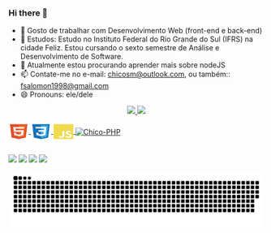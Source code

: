 ### Hi there 👋

- 🔭 Gosto de trabalhar com Desenvolvimento Web (front-end e back-end)
- 📖 Estudos: Estudo no Instituto Federal do Rio Grande do Sul (IFRS) na cidade Feliz. Estou cursando o sexto semestre de Análise e Desenvolvimento de Software.
- 🌱 Atualmente estou procurando aprender mais sobre nodeJS
- 📫 Contate-me no e-mail: chicosm@outlook.com, ou também:: fsalomon1998@gmail.com
- 😄 Pronouns: ele/dele

<div align="center">
  <a href="https://github.com/FranciscoMaier98">
  <img height="180em" src="https://github-readme-stats.vercel.app/api?username=FranciscoMaier98&show_icons=true&theme=dracula&include_all_commits=true&count_private=true"/>
  <img height="180em" src="https://github-readme-stats.vercel.app/api/top-langs/?username=FranciscoMaier98&layout=compact&langs_count=7&theme=dracula"/>
</div>
<div style="display: inline_block"><br>
  <img align="center" alt="Chico-HTML" height="30" width="40" src="https://raw.githubusercontent.com/devicons/devicon/master/icons/html5/html5-original.svg">
  <img align="center" alt="Chico-CSS" height="30" width="40" src="https://raw.githubusercontent.com/devicons/devicon/master/icons/css3/css3-original.svg">
  <img align="center" alt="Chico-Js" height="30" width="40" src="https://raw.githubusercontent.com/devicons/devicon/master/icons/javascript/javascript-plain.svg">
  <img align="center" alt="Chico-PHP" height="30" width="40"  src="https://cdn.jsdelivr.net/gh/devicons/devicon/icons/php/php-original.svg" />
</div>
  
  ##
  
<div> 
  
  <a href="https://www.instagram.com/francisco_maier/" target="_blank"><img src="https://img.shields.io/badge/-Instagram-%23E4405F?style=for-the-badge&logo=instagram&logoColor=white" target="_blank"></a>
  <a href = "mailto:chicosm@outlook.com"><img src="https://img.shields.io/badge/Outlook-0078D4?style=for-the-badge&logo=microsoft-outlook&logoColor=white" target="_blank"></a>
  <a href = "mailto:fsalomon1998@gmail.com"><img src="https://img.shields.io/badge/-Gmail-%23333?style=for-the-badge&logo=gmail&logoColor=white" target="_blank"></a>
  <a href="https://www.linkedin.com/in/francisco-salomon-maier/" target="_blank"><img src="https://img.shields.io/badge/-LinkedIn-%230077B5?style=for-the-badge&logo=linkedin&logoColor=white" target="_blank"></a> 
 
 ![Snake animation](https://github.com/FranciscoMaier98/FranciscoMaier98/blob/output/github-contribution-grid-snake.svg)
 
</div>
  
  
